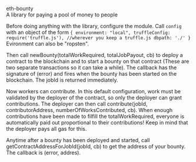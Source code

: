 eth-bounty   
A library for paying a pool of money to people

Before doing anything with the library, configure the module. Call `config` with an object of the form
`{
    environment: "local",
    truffleConfig: require('truffle.js'), //wherever you keep a truffle.js
    dbpath: './'
}`
Evironment can also be "ropsten".

Then call newBounty(totalWorkRequired, totalJobPayout, cb) to deploy a contract to the blockchain and to start a bounty on that contract (These are two separate transactions so it can take a while). The callback has the signature of (error) and fires when the bounty has been started on the blockchain. The jobId is returned immediately.

Now workers can contribute. In this default configuration, work must be validated by the deployer of the contract, so only the deployer can grant contributions.
The deployer can then call contribute(jobId, contributorAddress, numberOfWorksContributed, cb). When enough contributions have been made to filfill the totalWorkRequired, everyone is automatically paid out proportional to their contributions! Keep in mind that the deployer pays all gas for this.

Anytime after a bounty has been deployed and started, call getContractAddressForJobId(jobId, cb) to get the address of your bounty. The callback is (error, addres).
